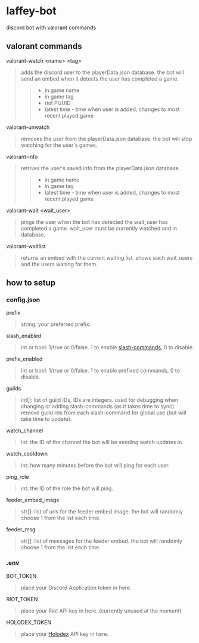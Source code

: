 # laffey-bot
discord bot with valorant commands

## valorant commands
valorant-watch <name\> <tag\>
> adds the discord user to the playerData.json database. the bot will send an embed when it detects the user has completed a game.  
> > - in game name
> > - in game tag
> > - riot PUUID
> > - latest time - time when user is added, changes to most recent played game

valorant-unwatch
> removes the user from the playerData.json database. the bot will stop watching for the user's games.

valorant-info
> retrives the user's saved info from the playerData.json database.
> > - in game name
> > - in game tag
> > - latest time - time when user is added, changes to most recent played game  

valorant-wait <wait_user\>
> pings the user when the bot has detected the wait_user has completed a game. wait_user must be currently watched and in database.

valorant-waitlist
> returns an embed with the current waiting list. shows each wait_users and the users waiting for them.

## how to setup
### config.json
prefix
> string: your preferred prefix.

slash_enabled
> int or bool: 1/true or 0/false. 1 to enable [slash-commands](https://discord.com/blog/slash-commands-are-here), 0 to disable.

prefix_enabled
> int or bool: 1/true or 0/false. 1 to enable prefixed commands, 0 to disable.

guilds
> int[]: list of guild IDs, IDs are integers. used for debugging when changing or adding slash-commands (as it takes time to sync). remove guild-ids from each slash-command for global use (but will take time to update).

watch_channel
> int: the ID of the channel the bot will be sending watch updates in.

watch_cooldown
> int: how many minutes before the bot will ping for each user.

ping_role
> int: the ID of the role the bot will ping.

feeder_embed_image
> str[]: list of urls for the feeder embed image. the bot will randomly choose 1 from the list each time.

feeder_msg
> str[]: list of messages for the feeder embed. the bot will randomly choose 1 from the list each time.

### .env
BOT_TOKEN
> place your Discord Application token in here.

RIOT_TOKEN
> place your Riot API key in here. (currently unused at the moment)

HOLODEX_TOKEN
> place your [Holodex](https://holodex.net/) API key in here.